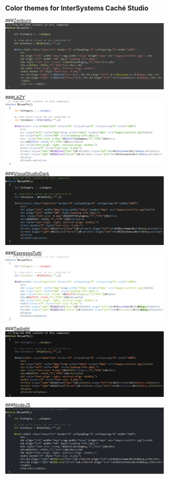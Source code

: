 ## Color themes for InterSystems Caché Studio 

###[Zenburn](zenburn.reg)
![Zenburn](img/Zenburn.PNG)

###[LAZY](LAZY.reg)
![LAZY](img/Lazy.PNG)

###[VisualStudioDark](VisualStudioDark.reg)
![VisualStudioDark](img/VisualStudioDark.PNG)

###[EspressoTutti](espressotutti.reg)
![EspressoTutti](img/EspressoTutti.PNG)

###[Twilight](twilight.reg)
![Twilight](img/Twilight.PNG)

###[NodeJS](NodeJS.reg)
![NodeJS](img/NodeJS.PNG)
